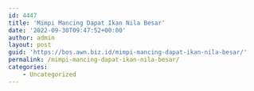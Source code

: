 ```yaml
---
id: 4447
title: 'Mimpi Mancing Dapat Ikan Nila Besar'
date: '2022-09-30T09:47:52+00:00'
author: admin
layout: post
guid: 'https://bos.awn.biz.id/mimpi-mancing-dapat-ikan-nila-besar/'
permalink: /mimpi-mancing-dapat-ikan-nila-besar/
categories:
    - Uncategorized
---
```


